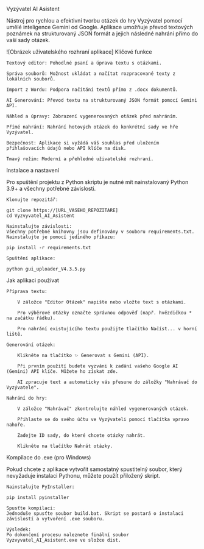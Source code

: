 Vyzývatel AI Asistent

Nástroj pro rychlou a efektivní tvorbu otázek do hry Vyzývatel pomocí umělé inteligence Gemini od Google. Aplikace umožňuje převod textových poznámek na strukturovaný JSON formát a jejich následné nahrání přímo do vaší sady otázek.

![Obrázek uživatelského rozhraní aplikace]
Klíčové funkce

    Textový editor: Pohodlné psaní a úprava textu s otázkami.

    Správa souborů: Možnost ukládat a načítat rozpracované texty z lokálních souborů.

    Import z Wordu: Podpora načítání textů přímo z .docx dokumentů.

    AI Generování: Převod textu na strukturovaný JSON formát pomocí Gemini API.

    Náhled a úpravy: Zobrazení vygenerovaných otázek před nahráním.

    Přímé nahrání: Nahrání hotových otázek do konkrétní sady ve hře Vyzývatel.

    Bezpečnost: Aplikace si vyžádá váš souhlas před uložením přihlašovacích údajů nebo API klíče na disk.

    Tmavý režim: Moderní a přehledné uživatelské rozhraní.

Instalace a nastavení

Pro spuštění projektu z Python skriptu je nutné mít nainstalovaný Python 3.9+ a všechny potřebné závislosti.

    Klonujte repozitář:

    git clone https://[URL_VASEHO_REPOZITARE]
    cd Vyzvyvatel_AI_Asistent

    Nainstalujte závislosti:
    Všechny potřebné knihovny jsou definovány v souboru requirements.txt. Nainstalujte je pomocí jediného příkazu:

    pip install -r requirements.txt

    Spuštění aplikace:

    python gui_uploader_V4.3.5.py

Jak aplikaci používat

    Příprava textu:

        V záložce "Editor Otázek" napište nebo vložte text s otázkami.

        Pro výběrové otázky označte správnou odpověď (např. hvězdičkou * na začátku řádku).

        Pro nahrání existujícího textu použijte tlačítko Načíst... v horní liště.

    Generování otázek:

        Klikněte na tlačítko ✨ Generovat s Gemini (API).

        Při prvním použití budete vyzváni k zadání vašeho Google AI (Gemini) API klíče. Můžete ho získat zde.

        AI zpracuje text a automaticky vás přesune do záložky "Nahrávač do Vyzývatele".

    Nahrání do hry:

        V záložce "Nahrávač" zkontrolujte náhled vygenerovaných otázek.

        Přihlaste se do svého účtu ve Vyzývateli pomocí tlačítka vpravo nahoře.

        Zadejte ID sady, do které chcete otázky nahrát.

        Klikněte na tlačítko Nahrát otázky.

Kompilace do .exe (pro Windows)

Pokud chcete z aplikace vytvořit samostatný spustitelný soubor, který nevyžaduje instalaci Pythonu, můžete použít přiložený skript.

    Nainstalujte PyInstaller:

    pip install pyinstaller

    Spusťte kompilaci:
    Jednoduše spusťte soubor build.bat. Skript se postará o instalaci závislostí a vytvoření .exe souboru.

    Výsledek:
    Po dokončení procesu naleznete finální soubor Vyzvyvatel_AI_Asistent.exe ve složce dist.